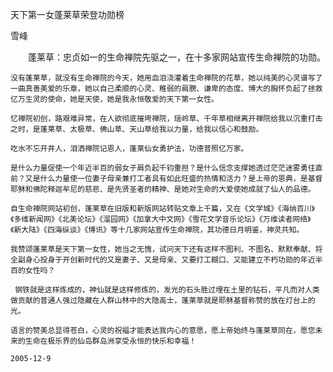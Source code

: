 天下第一女蓬莱草荣登功勋榜

雪峰


　　蓬莱草：忠贞如一的生命禅院先驱之一，在十多家网站宣传生命禅院的功勋。

    没有蓬莱草，就没有生命禅院的今天，她用血泪浇灌着生命禅院的花草，她以纯美的心灵谱写了一曲真善美爱的乐章，她以自己柔顺的心灵、稚弱的肩膀、谦卑的态度、博大的胸怀负起了拯救亿万生灵的使命，她是天使，她是我永恒敬爱的天下第一女性。

    忆禅院初创，路艰难异常，在人欲彻底摧垮禅院，瑶岭草、千年草相继离开禅院给我以沉重打击之时，是蓬莱草、太极草、佛山草、天山草给我以力量，给我以信心和鼓励。

    吃水不忘开井人，泪洒禅院记恩人，蓬莱仙女勇护法，功德普照亿万家。

    是什么力量促使一个年近半百的弱女子肩负起千钧重担？是什么信念支撑她透过茫茫迷雾勇往直前？又是什么力量使一位妻子母亲兼打工者具有如此旺盛的热情和活力？是上帝的恩典，是基督耶稣和佛陀释迦牟尼的慈悲、是先贤圣者的精神、是她对生命的大爱使她成就了仙人的品德。

    自生命禅院网站初创，蓬莱草在旧版和新版网站转贴文章上千篇，又在《文学城》《海纳百川》《多维新闻网》《北美论坛》《溜园网》《加拿大中文网》《雪花文学音乐论坛》《万维读者网络》《新大陆》《四海纵谈》《博讯》等十几家网站宣传生命禅院，其功德日月明鉴，神灵共知。

    我赞颂蓬莱草是天下第一女性，她当之无愧，试问天下还有这样不图利、不图名、默默奉献、将全副身心投身于开创新时代的又是妻子、又是母亲、又要打工糊口、又能建立不朽功勋的年近半百的女性吗？

     钢铁就是这样炼成的，神仙就是这样修炼的，发光的石头胜过埋在土里的钻石，平凡而对人类做贡献的普通人强过隐藏在人群山林中的大隐高士，蓬莱草就是耶稣基督称赞的放在灯台上的光。

    语言的赞美总显得苍白，心灵的祝福才能表达我内心的意愿，愿上帝始终与蓬莱草同在，愿您未来的生命在极乐界的仙岛群岛洲享受永恒的快乐和幸福！

    2005-12-9




